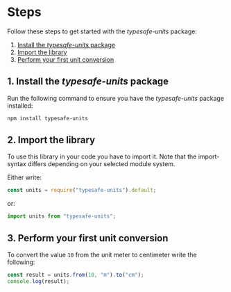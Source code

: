# Steps

Follow these steps to get started with the _typesafe-units_ package:

1. [Install the _typesafe-units_ package](#1-install-the-typesafe-units-package)
2. [Import the library](#2-import-the-library)
3. [Perform your first unit conversion](#3-perform-your-first-unit-conversion)

## 1. Install the _typesafe-units_ package

Run the following command to ensure you have the _typesafe-units_ package installed:

```sh
npm install typesafe-units
```

## 2. Import the library

To use this library in your code you have to import it.
Note that the import-syntax differs depending on your selected module system.

Either write:

```typescript
const units = require("typesafe-units").default;
```

or:

```typescript
import units from "typesafe-units";
```

## 3. Perform your first unit conversion

To convert the value `10` from the unit meter to centimeter write the following:

```typescript
const result = units.from(10, "m").to("cm");
console.log(result);
```
